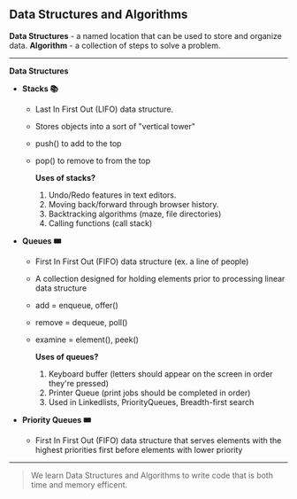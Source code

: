 ## Data Structures and Algorithms

**Data Structures** - a named location that can be used to store and organize data.
**Algorithm** - a collection of steps to solve a problem.

---

**Data Structures**

- **Stacks 📚**

  - Last In First Out (LIFO) data structure.
  - Stores objects into a sort of "vertical tower"
  - push() to add to the top
  - pop() to remove to from the top

    **Uses of stacks?**

    1. Undo/Redo features in text editors.
    2. Moving back/forward through browser history.
    3. Backtracking algorithms (maze, file directories)
    4. Calling functions (call stack)

- **Queues 🎟️**

  - First In First Out (FIFO) data structure (ex. a line of people)
  - A collection designed for holding elements prior to processing linear data structure
  - add = enqueue, offer()
  - remove = dequeue, poll()
  - examine = element(), peek()

    **Uses of queues?**

    1. Keyboard buffer (letters should appear on the screen in order they're pressed)
    2. Printer Queue (print jobs should be completed in order)
    3. Used in Linkedlists, PriorityQueues, Breadth-first search

- **Priority Queues 🎟️**

  - First In First Out (FIFO) data structure that serves elements with the highest priorities first before elements with lower priority

---

> We learn Data Structures and Algorithms to write code that is both time and memory efficent.
